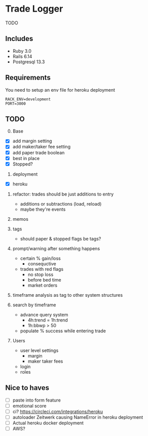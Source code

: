# Trade Logger

TODO

## Includes

- Ruby 3.0
- Rails 6.14
- Postgresql 13.3

## Requirements

You need to setup an env file for heroku deployment

```
RACK_ENV=development
PORT=3000
```

## TODO

0. Base
- [x] add margin setting
- [x] add maker/taker fee setting
- [x] add paper trade boolean
- [x] best in place
- [x] Stopped?

1. deployment
- [x] heroku

1. refactor: trades should be just additions to entry
   - additions or subtractions (load, reload)
   - maybe they're events

2. memos

3. tags
   - should paper & stopped flags be tags?

4. prompt/warning after something happens
   - certain % gain/loss
     - consequctive
   - trades with red flags
     - no stop loss
     - before bed time
     - market orders

5. timeframe analysis as tag to other system structures

6. search by timeframe
   - advance query system
     - 4h:trend = 1h:trend
     - 1h:bbwp > 50
   - populate % success while entering trade

7. Users
   - user level settings
     - margin
     - maker taker fees
   - login
   - roles

## Nice to haves
- [ ] paste into form feature
- [ ] emotional score
- [ ] ci? https://circleci.com/integrations/heroku
- [ ] autoloader Zeitwerk causing NameError in heroku deployment
- [ ] Actual heroku docker deployment 
- [ ] AWS?